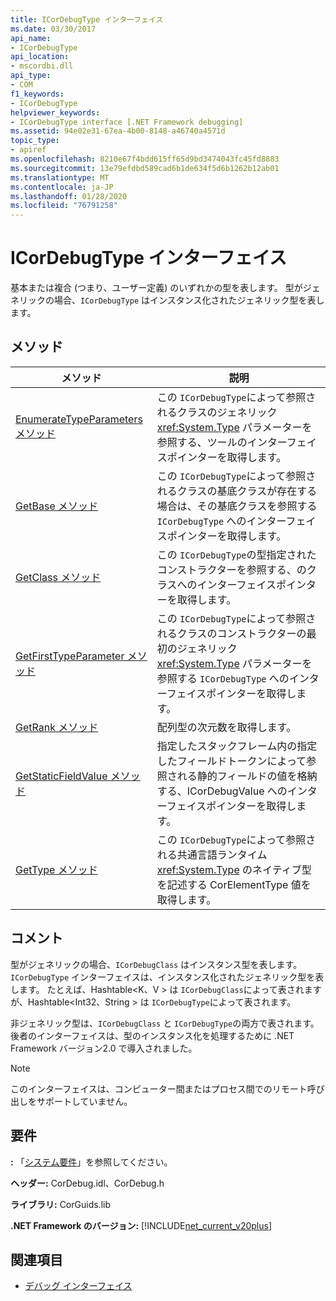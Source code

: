 ```yaml
---
title: ICorDebugType インターフェイス
ms.date: 03/30/2017
api_name:
- ICorDebugType
api_location:
- mscordbi.dll
api_type:
- COM
f1_keywords:
- ICorDebugType
helpviewer_keywords:
- ICorDebugType interface [.NET Framework debugging]
ms.assetid: 94e02e31-67ea-4b00-8148-a46740a4571d
topic_type:
- apiref
ms.openlocfilehash: 8210e67f4bdd615ff65d9bd3474043fc45fd8883
ms.sourcegitcommit: 13e79efdbd589cad6b1de634f5d6b1262b12ab01
ms.translationtype: MT
ms.contentlocale: ja-JP
ms.lasthandoff: 01/28/2020
ms.locfileid: "76791258"
---
```

# <a name="icordebugtype-interface"></a>ICorDebugType インターフェイス
基本または複合 (つまり、ユーザー定義) のいずれかの型を表します。 型がジェネリックの場合、`ICorDebugType` はインスタンス化されたジェネリック型を表します。  
  
## <a name="methods"></a>メソッド  
  
|メソッド|説明|  
|------------|-----------------|  
|[EnumerateTypeParameters メソッド](icordebugtype-enumeratetypeparameters-method.md)|この `ICorDebugType`によって参照されるクラスのジェネリック <xref:System.Type> パラメーターを参照する、ツールのインターフェイスポインターを取得します。|  
|[GetBase メソッド](icordebugtype-getbase-method.md)|この `ICorDebugType`によって参照されるクラスの基底クラスが存在する場合は、その基底クラスを参照する `ICorDebugType` へのインターフェイスポインターを取得します。|  
|[GetClass メソッド](icordebugtype-getclass-method.md)|この `ICorDebugType`の型指定されたコンストラクターを参照する、のクラスへのインターフェイスポインターを取得します。|  
|[GetFirstTypeParameter メソッド](icordebugtype-getfirsttypeparameter-method.md)|この `ICorDebugType`によって参照されるクラスのコンストラクターの最初のジェネリック <xref:System.Type> パラメーターを参照する `ICorDebugType` へのインターフェイスポインターを取得します。|  
|[GetRank メソッド](icordebugtype-getrank-method.md)|配列型の次元数を取得します。|  
|[GetStaticFieldValue メソッド](icordebugtype-getstaticfieldvalue-method.md)|指定したスタックフレーム内の指定したフィールドトークンによって参照される静的フィールドの値を格納する、ICorDebugValue へのインターフェイスポインターを取得します。|  
|[GetType メソッド](icordebugtype-gettype-method.md)|この `ICorDebugType`によって参照される共通言語ランタイム <xref:System.Type> のネイティブ型を記述する CorElementType 値を取得します。|  
  
## <a name="remarks"></a>コメント  
 型がジェネリックの場合、`ICorDebugClass` はインスタンス型を表します。 `ICorDebugType` インターフェイスは、インスタンス化されたジェネリック型を表します。 たとえば、Hashtable\<K、V > は `ICorDebugClass`によって表されますが、Hashtable\<Int32、String > は `ICorDebugType`によって表されます。  
  
 非ジェネリック型は、`ICorDebugClass` と `ICorDebugType`の両方で表されます。 後者のインターフェイスは、型のインスタンス化を処理するために .NET Framework バージョン2.0 で導入されました。  
  
> [!NOTE]
> このインターフェイスは、コンピューター間またはプロセス間でのリモート呼び出しをサポートしていません。  
  
## <a name="requirements"></a>要件  
 **:** 「[システム要件](../../../../docs/framework/get-started/system-requirements.md)」を参照してください。  
  
 **ヘッダー:** CorDebug.idl、CorDebug.h  
  
 **ライブラリ:** CorGuids.lib  
  
 **.NET Framework のバージョン:** [!INCLUDE[net_current_v20plus](../../../../includes/net-current-v20plus-md.md)]  
  
## <a name="see-also"></a>関連項目

- [デバッグ インターフェイス](debugging-interfaces.md)
